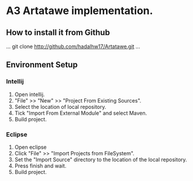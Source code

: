 # A3 Artatawe implementation.

## How to install it from Github
...
git clone http://github.com/hadalhw17/Artatawe.git
...
## Environment Setup

### Intellij

1. Open intellij.
2. "File" >> "New" >> "Project From Existing Sources".
3. Select the location of local repository.
4. Tick "Import From External Module" and select Maven.
6. Build project.

### Eclipse

1. Open eclipse
2. Click "File" >> "Import Projects from FileSystem".
3. Set the "Import Source" directory to the location of the local repository.
4. Press finish and wait.
5. Build project.
